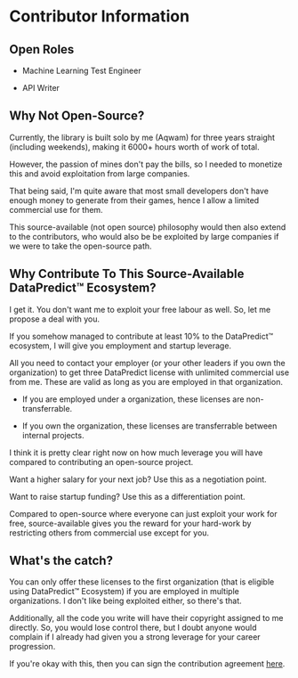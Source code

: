 # Contributor Information

## Open Roles

* Machine Learning Test Engineer

* API Writer

## Why Not Open-Source?

Currently, the library is built solo by me (Aqwam) for three years straight (including weekends), making it 6000+ hours worth of work of total.

However, the passion of mines don't pay the bills, so I needed to monetize this and avoid exploitation from large companies.

That being said, I'm quite aware that most small developers don't have enough money to generate from their games, hence I allow a limited commercial use for them.

This source-available (not open source) philosophy would then also extend to the contributors, who would also be be exploited by large companies if we were to take the open-source path.

## Why Contribute To This Source-Available DataPredict™ Ecosystem?

I get it. You don't want me to exploit your free labour as well. So, let me propose a deal with you.

If you somehow managed to contribute at least 10% to the DataPredict™ ecosystem, I will give you employment and startup leverage.

All you need to contact your employer (or your other leaders if you own the organization) to get three DataPredict license with unlimited commercial use from me. These are valid as long as you are employed in that organization.

* If you are employed under a organization, these licenses are non-transferrable.

* If you own the organization, these licenses are transferrable between internal projects.

I think it is pretty clear right now on how much leverage you will have compared to contributing an open-source project.

Want a higher salary for your next job? Use this as a negotiation point.

Want to raise startup funding? Use this as a differentiation point.

Compared to open-source where everyone can just exploit your work for free, source-available gives you the reward for your hard-work by restricting others from commercial use except for you.

## What's the catch?

You can only offer these licenses to the first organization (that is eligible using DataPredict™ Ecosystem) if you are employed in multiple organizations. I don't like being exploited either, so there's that.

Additionally, all the code you write will have their copyright assigned to me directly. So, you would lose control there, but I doubt anyone would complain if I already had given you a strong leverage for your career progression.

If you're okay with this, then you can sign the contribution agreement [here]().
